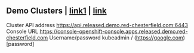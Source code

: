 Demo Clusters | [link1](rhacm-managed.md) | [link](https://github.com/cdoan1/docseng/blob/master/docs/rhacm-managed.md)
-------------

Cluster API address
https://api.released.demo.red-chesterfield.com:6443
Console URL
https://console-openshift-console.apps.released.demo.red-chesterfield.com
Username/password
kubeadmin / (https://google.com)[password]

